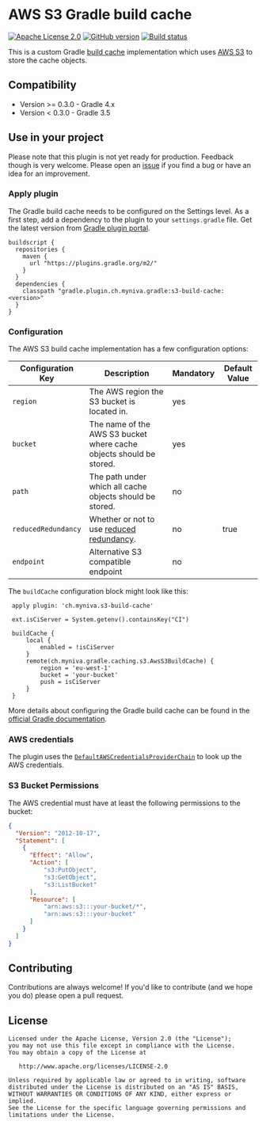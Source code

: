# AWS S3 Gradle build cache

[![Apache License 2.0](https://img.shields.io/badge/License-Apache%20License%202.0-blue.svg)](https://www.apache.org/licenses/LICENSE-2.0.html)
[![GitHub version](https://badge.fury.io/gh/myniva%2Fgradle-s3-build-cache.svg)](https://badge.fury.io/gh/myniva%2Fgradle-s3-build-cache)
[![Build status](https://api.travis-ci.org/myniva/gradle-s3-build-cache.svg?branch=develop)](https://travis-ci.org/myniva/gradle-s3-build-cache)

This is a custom Gradle [build cache](https://docs.gradle.org/current/userguide/build_cache.html)
implementation which uses [AWS S3](https://aws.amazon.com/s3/) to store the cache objects.


## Compatibility

* Version >= 0.3.0 - Gradle 4.x
* Version < 0.3.0 - Gradle 3.5

## Use in your project

Please note that this plugin is not yet ready for production. Feedback though is very welcome.
Please open an [issue](https://github.com/myniva/gradle-s3-build-cache/issues) if you find a bug or 
have an idea for an improvement.


### Apply plugin

The Gradle build cache needs to be configured on the Settings level. As a first step, add a
dependency to the plugin to your `settings.gradle` file. Get the latest version from [Gradle plugin portal](https://plugins.gradle.org/plugin/ch.myniva.s3-build-cache).

```
buildscript {
  repositories {
    maven {
      url "https://plugins.gradle.org/m2/"
    }
  }
  dependencies {
    classpath "gradle.plugin.ch.myniva.gradle:s3-build-cache:<version>"
  }
}
```

### Configuration

The AWS S3 build cache implementation has a few configuration options:

| Configuration Key | Description | Mandatory | Default Value |
| ----------------- | ----------- | --------- | ------------- |
| `region` | The AWS region the S3 bucket is located in. | yes | |
| `bucket` | The name of the AWS S3 bucket where cache objects should be stored. | yes | |
| `path` | The path under which all cache objects should be stored. | no | |
| `reducedRedundancy` | Whether or not to use [reduced redundancy](https://aws.amazon.com/s3/reduced-redundancy/). | no | true |
| `endpoint` | Alternative S3 compatible endpoint | no | |


The `buildCache` configuration block might look like this:

```
 apply plugin: 'ch.myniva.s3-build-cache'
 
 ext.isCiServer = System.getenv().containsKey("CI")
 
 buildCache {
     local {
         enabled = !isCiServer
     }
     remote(ch.myniva.gradle.caching.s3.AwsS3BuildCache) {
         region = 'eu-west-1'
         bucket = 'your-bucket'
         push = isCiServer
     }
 }

```

More details about configuring the Gradle build cache can be found in the
[official Gradle documentation](https://docs.gradle.org/current/userguide/build_cache.html#sec:build_cache_configure).


### AWS credentials

The plugin uses the [`DefaultAWSCredentialsProviderChain`](http://docs.aws.amazon.com/AWSJavaSDK/latest/javadoc/com/amazonaws/auth/DefaultAWSCredentialsProviderChain.html)
to look up the AWS credentials.

### S3 Bucket Permissions

The AWS credential must have at least the following permissions to the bucket:

```json
{
  "Version": "2012-10-17",
  "Statement": [
    {
      "Effect": "Allow",
      "Action": [
          "s3:PutObject",
          "s3:GetObject",
          "s3:ListBucket"
      ],
      "Resource": [
          "arn:aws:s3:::your-bucket/*",
          "arn:aws:s3:::your-bucket"
      ]
    }
  ]
}
```

## Contributing

Contributions are always welcome! If you'd like to contribute (and we hope you do) please open a pull request.


## License

```
Licensed under the Apache License, Version 2.0 (the "License");
you may not use this file except in compliance with the License.
You may obtain a copy of the License at

   http://www.apache.org/licenses/LICENSE-2.0

Unless required by applicable law or agreed to in writing, software
distributed under the License is distributed on an "AS IS" BASIS,
WITHOUT WARRANTIES OR CONDITIONS OF ANY KIND, either express or implied.
See the License for the specific language governing permissions and
limitations under the License.
```
